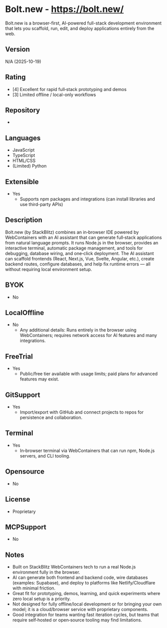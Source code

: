 # Bolt.new - https://bolt.new/
Bolt.new is a browser-first, AI-powered full-stack development environment that lets you scaffold, run, edit, and deploy applications entirely from the web.

## Version
N/A (2025-10-19)

## Rating
- [4] Excellent for rapid full‑stack prototyping and demos
- [3] Limited offline / local-only workflows

## Repository
- 

## Languages
- JavaScript
- TypeScript
- HTML/CSS
- (Limited) Python

## Extensible
- Yes
  - Supports npm packages and integrations (can install libraries and use third-party APIs)

## Description
Bolt.new (by StackBlitz) combines an in‑browser IDE powered by WebContainers with an AI assistant that can generate full‑stack applications from natural language prompts. It runs Node.js in the browser, provides an interactive terminal, automatic package management, and tools for debugging, database wiring, and one‑click deployment. The AI assistant can scaffold frontends (React, Next.js, Vue, Svelte, Angular, etc.), create backend routes, configure databases, and help fix runtime errors — all without requiring local environment setup.

## BYOK
- No

## LocalOffline
- No
  - Any additional details: Runs entirely in the browser using WebContainers; requires network access for AI features and many integrations.

## FreeTrial
- Yes
  - Public/free tier available with usage limits; paid plans for advanced features may exist.

## GitSupport
- Yes
  - Import/export with GitHub and connect projects to repos for persistence and collaboration.

## Terminal
- Yes
  - In‑browser terminal via WebContainers that can run npm, Node.js servers, and CLI tooling.

## Opensource
- No

## License
- Proprietary

## MCPSupport
- No

## Notes
- Built on StackBlitz WebContainers tech to run a real Node.js environment fully in the browser.
- AI can generate both frontend and backend code, wire databases (examples: Supabase), and deploy to platforms like Netlify/Cloudflare with minimal friction.
- Great fit for prototyping, demos, learning, and quick experiments where zero local setup is a priority.
- Not designed for fully offline/local development or for bringing your own model; it is a cloud/browser service with proprietary components.
- Good integration for teams wanting fast iteration cycles, but teams that require self‑hosted or open‑source tooling may find limitations.
